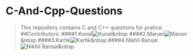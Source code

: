 # C-And-Cpp-Questions
> This repository contains C and C++ questions for pratice.
##Contributors:
####1.Kunal![Kunal](https://github.com/kunal121/C-And-Cpp-Questions/tree/master/kunal)&nbsp
####2.Manan![Manan](https://github.com/kunal121/C-And-Cpp-Questions/tree/master/Manan)&nbsp
####3.Kartik![Kartik](https://github.com/kunal121/C-And-Cpp-Questions/tree/master/Kartik)&nbsp
####4.Nikhil Bansal![Nikhil Bansal](https://github.com/kunal121/C-And-Cpp-Questions/tree/master/Nikhil%20Bansal)&nbsp

